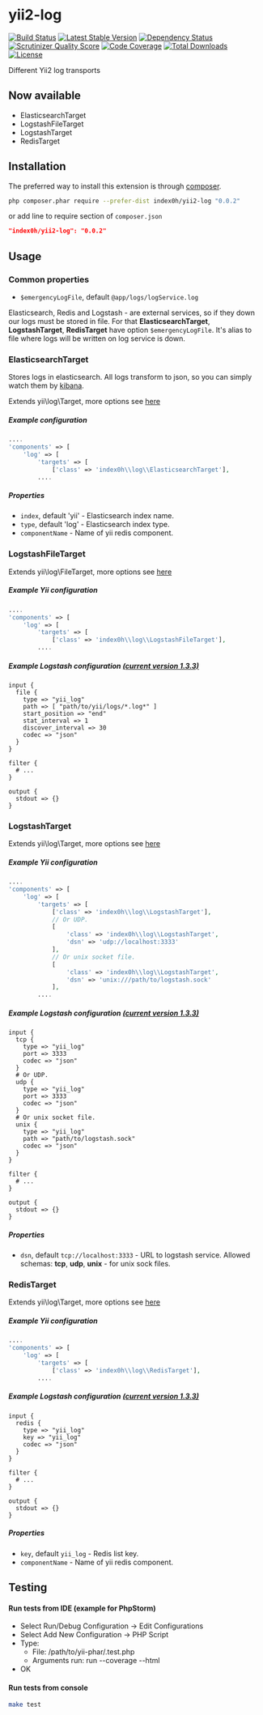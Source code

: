 yii2-log
=======

[![Build Status](https://travis-ci.org/index0h/yii2-log.png?branch=master)](https://travis-ci.org/index0h/yii2-log) [![Latest Stable Version](https://poser.pugx.org/index0h/yii2-log/v/stable.png)](https://packagist.org/packages/index0h/yii2-log) [![Dependency Status](https://gemnasium.com/index0h/yii2-log.png)](https://gemnasium.com/index0h/yii2-log) [![Scrutinizer Quality Score](https://scrutinizer-ci.com/g/index0h/yii2-log/badges/quality-score.png?s=305ee4c827a791ab27895799d2c3f3ce9553ea51)](https://scrutinizer-ci.com/g/index0h/yii2-log/) [![Code Coverage](https://scrutinizer-ci.com/g/index0h/yii2-log/badges/coverage.png?s=25e175d218529b7ffa0a2f39cb9204e5b4816843)](https://scrutinizer-ci.com/g/index0h/yii2-log/) [![Total Downloads](https://poser.pugx.org/index0h/yii2-log/downloads.png)](https://packagist.org/packages/index0h/yii2-log) [![License](https://poser.pugx.org/index0h/yii2-log/license.png)](https://packagist.org/packages/index0h/yii2-log)

Different Yii2 log transports

## Now available

* ElasticsearchTarget
* LogstashFileTarget
* LogstashTarget
* RedisTarget

## Installation

The preferred way to install this extension is through [composer](http://getcomposer.org/download/).

```sh
php composer.phar require --prefer-dist index0h/yii2-log "0.0.2"
```

or add line to require section of `composer.json`

```json
"index0h/yii2-log": "0.0.2"
```

## Usage

### Common properties

* `$emergencyLogFile`, default `@app/logs/logService.log`

Elasticsearch, Redis and Logstash - are external services, so if they down our logs must be stored in file.
For that **ElasticsearchTarget**, **LogstashTarget**, **RedisTarget** have option `$emergencyLogFile`. It's alias to
file where logs will be written on log service is down.

### ElasticsearchTarget

Stores logs in elasticsearch. All logs transform to json, so you can simply watch them by [kibana](http://www.elasticsearch.org/overview/kibana/).

Extends yii\log\Target, more options see [here](https://github.com/yiisoft/yii2/blob/master/framework/log/Target.php)

##### Example configuration

```php
....
'components' => [
    'log' => [
        'targets' => [
            ['class' => 'index0h\\log\\ElasticsearchTarget'],
        ....
```

##### Properties

* `index`, default 'yii' - Elasticsearch index name.
* `type`, default 'log' - Elasticsearch index type.
* `componentName` - Name of yii redis component.

### LogstashFileTarget

Extends yii\log\FileTarget, more options see [here](https://github.com/yiisoft/yii2/blob/master/framework/log/FileTarget.php)

##### Example Yii configuration

```php
....
'components' => [
    'log' => [
        'targets' => [
            ['class' => 'index0h\\log\\LogstashFileTarget'],
        ....
```

##### Example Logstash configuration [(current version 1.3.3)](http://logstash.net/docs/1.3.3/)

```
input {
  file {
    type => "yii_log"
    path => [ "path/to/yii/logs/*.log*" ]
    start_position => "end"
    stat_interval => 1
    discover_interval => 30
    codec => "json"
  }
}

filter {
  # ...
}

output {
  stdout => {}
}
```

### LogstashTarget

Extends yii\log\Target, more options see [here](https://github.com/yiisoft/yii2/blob/master/framework/log/Target.php)

##### Example Yii configuration

```php
....
'components' => [
    'log' => [
        'targets' => [
            ['class' => 'index0h\\log\\LogstashTarget'],
            // Or UDP.
            [
                'class' => 'index0h\\log\\LogstashTarget',
                'dsn' => 'udp://localhost:3333'
            ],
            // Or unix socket file.
            [
                'class' => 'index0h\\log\\LogstashTarget',
                'dsn' => 'unix:///path/to/logstash.sock'
            ],
        ....
```

##### Example Logstash configuration [(current version 1.3.3)](http://logstash.net/docs/1.3.3/)

```
input {
  tcp {
    type => "yii_log"
    port => 3333
    codec => "json"
  }
  # Or UDP.
  udp {
    type => "yii_log"
    port => 3333
    codec => "json"
  }
  # Or unix socket file.
  unix {
    type => "yii_log"
    path => "path/to/logstash.sock"
    codec => "json"
  }
}

filter {
  # ...
}

output {
  stdout => {}
}
```


##### Properties

* `dsn`, default `tcp://localhost:3333` - URL to logstash service. Allowed schemas:
    **tcp**, **udp**, **unix** - for unix sock files.

### RedisTarget

Extends yii\log\Target, more options see [here](https://github.com/yiisoft/yii2/blob/master/framework/log/Target.php)

##### Example Yii configuration

```php
....
'components' => [
    'log' => [
        'targets' => [
            ['class' => 'index0h\\log\\RedisTarget'],
        ....
```

##### Example Logstash configuration [(current version 1.3.3)](http://logstash.net/docs/1.3.3/)

```
input {
  redis {
    type => "yii_log"
    key => "yii_log"
    codec => "json"
  }
}

filter {
  # ...
}

output {
  stdout => {}
}
```

##### Properties

* `key`, default `yii_log` - Redis list key.
* `componentName` - Name of yii redis component.

## Testing

#### Run tests from IDE (example for PhpStorm)

- Select Run/Debug Configuration -> Edit Configurations
- Select Add New Configuration -> PHP Script
- Type:
    * File: /path/to/yii-phar/.test.php
    * Arguments run: run  --coverage --html
- OK

#### Run tests from console

```sh
make test
```